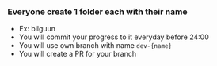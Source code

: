 ### Everyone create 1 folder each with their name
- Ex: bilguun
- You will commit your progress to it everyday before 24:00
- You will use own branch with name `dev-{name}`
- You will create a PR for your branch